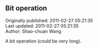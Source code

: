 ## Bit operation  
Originally published: 2011-02-27 05:21:35  
Last updated: 2011-02-27 05:21:35  
Author: Shao-chuan Wang  
  
A bit operation (could be very long).